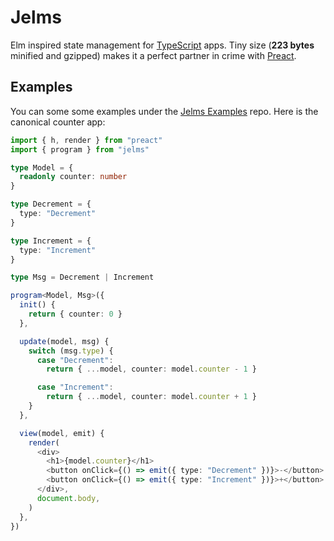 # Jelms

Elm inspired state management for [TypeScript](https://www.typescriptlang.org) apps. Tiny size (**223 bytes** minified and gzipped) makes it a perfect partner in crime with [Preact](https://preactjs.com/).

## Examples

You can some some examples under the [Jelms Examples](https://github.com/hfjallemark/jelms-examples) repo. Here is the canonical counter app:

```typescript
import { h, render } from "preact"
import { program } from "jelms"

type Model = {
  readonly counter: number
}

type Decrement = {
  type: "Decrement"
}

type Increment = {
  type: "Increment"
}

type Msg = Decrement | Increment

program<Model, Msg>({
  init() {
    return { counter: 0 }
  },

  update(model, msg) {
    switch (msg.type) {
      case "Decrement":
        return { ...model, counter: model.counter - 1 }

      case "Increment":
        return { ...model, counter: model.counter + 1 }
    }
  },

  view(model, emit) {
    render(
      <div>
        <h1>{model.counter}</h1>
        <button onClick={() => emit({ type: "Decrement" })}>-</button>
        <button onClick={() => emit({ type: "Increment" })}>+</button>
      </div>,
      document.body,
    )
  },
})
```
